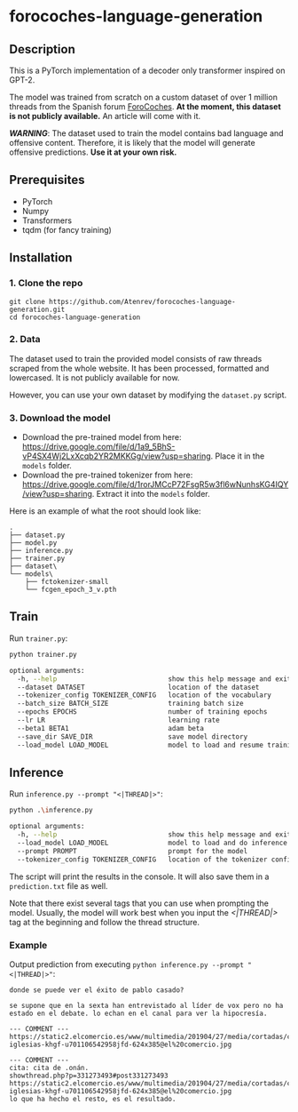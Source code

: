 # forocoches-language-generation
## Description
This is a PyTorch implementation of a decoder only transformer inspired on GPT-2. 

The model was trained from scratch on a custom dataset of over 1 million threads from the Spanish forum [ForoCoches](https://www.forocoches.com/). **At the moment, this dataset is not publicly available.** An article will come with it.

***WARNING***: The dataset used to train the model contains bad language and offensive content. Therefore, it is likely that the model will generate offensive predictions. **Use it at your own risk.**


## Prerequisites
* PyTorch
* Numpy
* Transformers
* tqdm (for fancy training)


## Installation
### 1. Clone the repo

```
git clone https://github.com/Atenrev/forocoches-language-generation.git
cd forocoches-language-generation
```

### 2. Data
The dataset used to train the provided model consists of raw threads scraped from the whole website. It has been processed, formatted and lowercased. It is not publicly available for now.

However, you can use your own dataset by modifying the ```dataset.py``` script.

### 3. Download the model
* Download the pre-trained model from here: https://drive.google.com/file/d/1a9_5BhS-vP4SX4Wj2LxXcqb2YR2MKKGg/view?usp=sharing. Place it in the ```models``` folder.
* Download the pre-trained tokenizer from here: https://drive.google.com/file/d/1rorJMCcP72FsgR5w3fl6wNunhsKG4IQY/view?usp=sharing. Extract it into the ```models``` folder.

Here is an example of what the root should look like:
```
.
├── dataset.py
├── model.py
├── inference.py
├── trainer.py
├── dataset\
└── models\
    ├── fctokenizer-small
    └── fcgen_epoch_3_v.pth
```

## Train
Run ```trainer.py```:

``` sh
python trainer.py 

optional arguments:
  -h, --help                            show this help message and exit
  --dataset DATASET                     location of the dataset
  --tokenizer_config TOKENIZER_CONFIG   location of the vocabulary
  --batch_size BATCH_SIZE               training batch size
  --epochs EPOCHS                       number of training epochs
  --lr LR                               learning rate
  --beta1 BETA1                         adam beta
  --save_dir SAVE_DIR                   save model directory
  --load_model LOAD_MODEL               model to load and resume trainin
```

## Inference
Run ```inference.py --prompt "<|THREAD|>"```:

``` sh
python .\inference.py

optional arguments:
  -h, --help                            show this help message and exit
  --load_model LOAD_MODEL               model to load and do inference
  --prompt PROMPT                       prompt for the model
  --tokenizer_config TOKENIZER_CONFIG   location of the tokenizer config file
```

The script will print the results in the console. It will also save them in a ```prediction.txt``` file as well.

Note that there exist several tags that you can use when prompting the model. Usually, the model will work best when you input the *<|THREAD|>* tag at the beginning and follow the thread structure.

### Example
Output prediction from executing ```python inference.py --prompt "<|THREAD|>"```:

```
donde se puede ver el éxito de pablo casado?

se supone que en la sexta han entrevistado al líder de vox pero no ha estado en el debate. lo echan en el canal para ver la hipocresía.

--- COMMENT ---
https://static2.elcomercio.es/www/multimedia/201904/27/media/cortadas/casado-iglesias-khgf-u701106542958jfd-624x385@el%20comercio.jpg

--- COMMENT ---
cita: cita de .onán.
showthread.php?p=331273493#post331273493
https://static2.elcomercio.es/www/multimedia/201904/27/media/cortadas/casado-iglesias-khgf-u701106542958jfd-624x385@el%20comercio.jpg
lo que ha hecho el resto, es el resultado.
```
